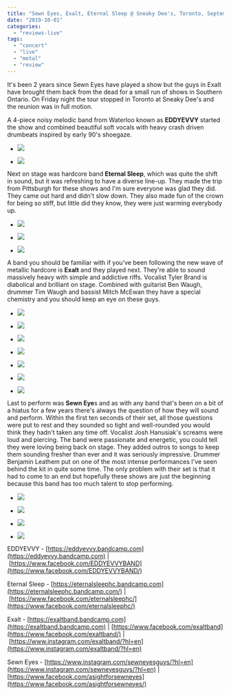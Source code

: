 ```yaml
---
title: "Sewn Eyes, Exalt, Eternal Sleep @ Sneaky Dee's, Toronto, September 20th, 2019"
date: "2019-10-01"
categories: 
  - "reviews-live"
tags: 
  - "concert"
  - "live"
  - "metal"
  - "review"
---
```


It's been 2 years since Sewn Eyes have played a show but the guys in Exalt have brought them back from the dead for a small run of shows in Southern Ontario. On Friday night the tour stopped in Toronto at Sneaky Dee's and the reunion was in full motion.

A 4-piece noisy melodic band from Waterloo known as **EDDYEVVY** started the show and combined beautiful soft vocals with heavy crash driven drumbeats inspired by early 90's shoegaze.

- ![](https://www.hellbound.ca/wp-content/uploads/2019/10/EDDYEVVY1.jpg)
    
- ![](https://www.hellbound.ca/wp-content/uploads/2019/10/EDDYEVVY2.jpg)
    

Next on stage was hardcore band **Eternal Sleep**, which was quite the shift in sound, but it was refreshing to have a diverse line-up. They made the trip from Pittsburgh for these shows and I'm sure everyone was glad they did. They came out hard and didn't slow down. They also made fun of the crown for being so stiff, but little did they know, they were just warming everybody up.

- ![](https://www.hellbound.ca/wp-content/uploads/2019/10/Eternal-Sleep1.jpg)
    
- ![](https://www.hellbound.ca/wp-content/uploads/2019/10/Eternal-Sleep2.jpg)
    
- ![](https://www.hellbound.ca/wp-content/uploads/2019/10/Eternal-Sleep3.jpg)
    

A band you should be familiar with if you've been following the new wave of metallic hardcore is **Exalt** and they played next. They're able to sound massively heavy with simple and addictive riffs. Vocalist Tyler Brand is diabolical and brilliant on stage. Combined with guitarist Ben Waugh, drummer Tim Waugh and bassist Mitch McEwan they have a special chemistry and you should keep an eye on these guys.

- ![](https://www.hellbound.ca/wp-content/uploads/2019/10/Exalt1.jpg)
    
- ![](https://www.hellbound.ca/wp-content/uploads/2019/10/Exalt2.jpg)
    
- ![](https://www.hellbound.ca/wp-content/uploads/2019/10/Exalt3.jpg)
    
- ![](https://www.hellbound.ca/wp-content/uploads/2019/10/Exalt4.jpg)
    
- ![](https://www.hellbound.ca/wp-content/uploads/2019/10/Exalt5.jpg)
    
- ![](https://www.hellbound.ca/wp-content/uploads/2019/10/Exalt6.jpg)
    
- ![](https://www.hellbound.ca/wp-content/uploads/2019/10/Exalt7.jpg)
    

Last to perform was **Sewn Eye**s and as with any band that's been on a bit of a hiatus for a few years there's always the question of how they will sound and perform. Within the first ten seconds of their set, all those questions were put to rest and they sounded so tight and well-rounded you would think they hadn't taken any time off. Vocalist Josh Hanusiak's screams were loud and piercing. The band were passionate and energetic, you could tell they were loving being back on stage. They added outros to songs to keep them sounding fresher than ever and it was seriously impressive. Drummer Benjamin Leathem put on one of the most intense performances I've seen behind the kit in quite some time. The only problem with their set is that it had to come to an end but hopefully these shows are just the beginning because this band has too much talent to stop performing.              

- ![](https://www.hellbound.ca/wp-content/uploads/2019/10/Sewn-Eyes1.jpg)
    
- ![](https://www.hellbound.ca/wp-content/uploads/2019/10/Sewn-Eyes2.jpg)
    
- ![](https://www.hellbound.ca/wp-content/uploads/2019/10/Sewn-Eyes3.jpg)
    
- ![](https://www.hellbound.ca/wp-content/uploads/2019/10/Sewn-Eyes5.jpg)
    

EDDYEVVY - [https://eddyevvy.bandcamp.com](https://eddyevvy.bandcamp.com) | [https://www.facebook.com/EDDYEVVYBAND](https://www.facebook.com/EDDYEVVYBAND/)

Eternal Sleep - [https://eternalsleephc.bandcamp.com](https://eternalsleephc.bandcamp.com/) | [https://www.facebook.com/eternalsleephc/](https://www.facebook.com/eternalsleephc/)

Exalt - [https://exaltband.bandcamp.com](https://exaltband.bandcamp.com) | [https://www.facebook.com/exaltband](https://www.facebook.com/exaltband/) |      [https://www.instagram.com/exaltband/?hl=en](https://www.instagram.com/exaltband/?hl=en)

Sewn Eyes - [https://www.instagram.com/sewneyesguys/?hl=en](https://www.instagram.com/sewneyesguys/?hl=en) |                      [https://www.facebook.com/asightforsewneyes](https://www.facebook.com/asightforsewneyes/)
